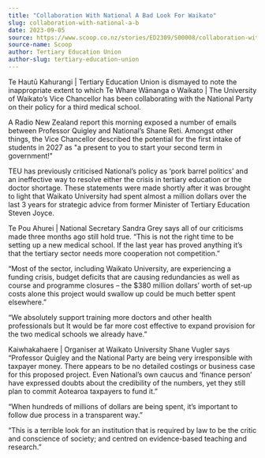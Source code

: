 ```yaml
---
title: "Collaboration With National A Bad Look For Waikato"
slug: collaboration-with-national-a-b
date: 2023-09-05
source: https://www.scoop.co.nz/stories/ED2309/S00008/collaboration-with-national-a-b
source-name: Scoop
author: Tertiary Education Union
author-slug: tertiary-education-union
---
```


<p>Te Hautū Kahurangi | Tertiary Education Union is
dismayed to note the inappropriate extent to which Te Whare
Wānanga o Waikato | The University of Waikato’s Vice
Chancellor has been collaborating with the National Party on
their policy for a third medical school.</p>

<p>A Radio New
Zealand report this morning exposed a number of emails
between Professor Quigley and National’s Shane Reti.
Amongst other things, the Vice Chancellor described the
potential for the first intake of students in 2027 as "a
present to you to start your second term in
government!"</p>

<p>TEU has previously
criticised National’s policy as ‘pork barrel
politics’ and an ineffective way to resolve either the
crisis in tertiary education or the doctor shortage. These
statements were made shortly after it was brought to light
that Waikato
University had spent almost a million dollars over the last
3 years for strategic advice from former Minister of
Tertiary Education Steven Joyce.</p>

<p>Te Pou Ahurei |
National Secretary Sandra Grey says all of our criticisms
made three months ago still hold true. “This is not the
right time to be setting up a new medical school. If the
last year has proved anything it’s that the tertiary
sector needs more cooperation not
competition.”</p>

<p>“Most of the sector, including
Waikato University, are experiencing a funding crisis,
budget deficits that are causing redundancies as well as
course and programme closures – the $380 million
dollars’ worth of set-up costs alone this project would
swallow up could be much better spent
elsewhere.”</p>

<p>“We absolutely support training more
doctors and other health professionals but It would be far
more cost effective to expand provision for the two medical
schools we already have.”</p>

<p>Kaiwhakahaere | Organiser
at Waikato University Shane Vugler says “Professor Quigley
and the National Party are being very irresponsible with
taxpayer money. There appears to be no detailed costings or
business case for this proposed project. Even National’s
own caucus and ‘finance person’ have expressed doubts
about the credibility of the numbers, yet they still plan to
commit Aotearoa taxpayers to fund it.”</p>

<p>“When
hundreds of millions of dollars are being spent, it’s
important to follow due process in a transparent
way.”</p>

<p>“This is a terrible look for an institution
that is required by law to be the critic and conscience of
society; and centred on evidence-based teaching and
research.”</p>

<p></p>